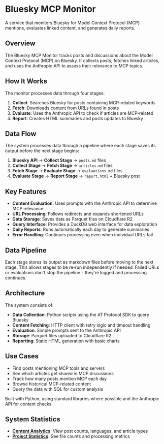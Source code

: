 # Bluesky MCP Monitor

A service that monitors Bluesky for Model Context Protocol (MCP) mentions, evaluates linked content, and generates daily reports.

## Overview

The Bluesky MCP Monitor tracks posts and discussions about the Model Context Protocol (MCP) on Bluesky. It collects posts, fetches linked articles, and uses the Anthropic API to assess their relevance to MCP topics.

## How It Works

The monitor processes data through four stages:

1. **Collect**: Searches Bluesky for posts containing MCP-related keywords
2. **Fetch**: Downloads content from URLs found in posts
3. **Evaluate**: Uses the Anthropic API to check if articles are MCP-related
4. **Report**: Creates HTML summaries and posts updates to Bluesky

## Data Flow

The system processes data through a pipeline where each stage saves its output before the next stage begins:

1. **Bluesky API** → **Collect Stage** → `posts.md` files
2. **Collect Stage** → **Fetch Stage** → `articles.md` files  
3. **Fetch Stage** → **Evaluate Stage** → `evaluations.md` files
4. **Evaluate Stage** → **Report Stage** → `report.html` + Bluesky post

## Key Features

- **Content Evaluation**: Uses prompts with the Anthropic API to determine MCP relevance
- **URL Processing**: Follows redirects and expands shortened URLs
- **Data Storage**: Saves data as Parquet files on Cloudflare R2
- **Query Interface**: Provides a DuckDB web interface for data exploration
- **Daily Reports**: Runs automatically each day to generate summaries
- **Error Handling**: Continues processing even when individual URLs fail

## Data Pipeline

Each stage stores its output as markdown files before moving to the next stage. This allows stages to be re-run independently if needed. Failed URLs or evaluations don't stop the pipeline - they're logged and processing continues.

## Architecture

The system consists of:

- **Data Collection**: Python scripts using the AT Protocol SDK to query Bluesky
- **Content Fetching**: HTTP client with retry logic and timeout handling  
- **Evaluation**: Simple prompts sent to the Anthropic API
- **Storage**: Parquet files uploaded to Cloudflare R2
- **Reporting**: Static HTML generation with basic charts

## Use Cases

- Find posts mentioning MCP tools and servers
- See which articles get shared in MCP discussions
- Track how many posts mention MCP each day
- Browse historical MCP-related content
- Query the data with SQL for custom analysis

Built with Python, using standard libraries where possible and the Anthropic API for content checks.

## System Statistics

- **[Content Analytics](/content_stats.html)**: View post counts, languages, and article types
- **[Project Statistics](/project_stats.html)**: See file counts and processing metrics